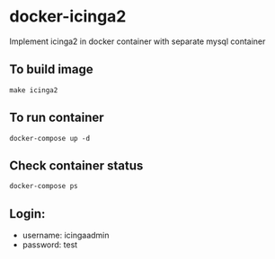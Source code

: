 # docker-icinga2
Implement icinga2 in docker container with separate mysql container
## To build image
`make icinga2`
## To run container
`docker-compose up -d`
## Check container status
`docker-compose ps`
## Login:
- username: icingaadmin
- password: test
